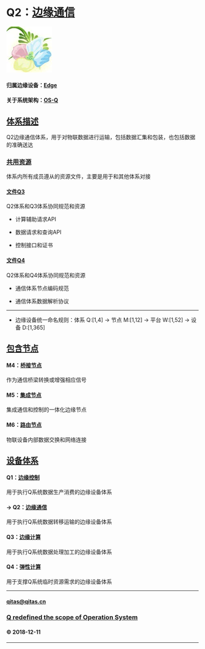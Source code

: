 ﻿# Q2：[边缘通信](https://github.com/OS-Q/Q2)

[![sites](OS-Q/OS-Q.png)](http://www.OS-Q.com)

#### 归属边缘设备：[Edge](https://github.com/OS-Q/Edge-Q)

#### 关于系统架构：[OS-Q](https://github.com/OS-Q/OS-Q)


## [体系描述](https://github.com/OS-Q/Q2/wiki) 

Q2边缘通信体系，用于对物联数据进行运输，包括数据汇集和包装，也包括数据的准确送达

### [共用资源](https://github.com/OS-Q/Q2/wiki)

体系内所有成员遵从的资源文件，主要是用于和其他体系对接

#### [文件Q3](Q3/)

Q2体系和Q3体系协同规范和资源

- 计算辅助请求API

- 数据请求和查询API

- 控制接口和证书

#### [文件Q4](Q4/)

Q2体系和Q4体系协同规范和资源

- 通信体系节点编码规范

- 通信体系数据解析协议

---

- 边缘设备统一命名规则：体系 Q:[1,4] -> 节点 M:[1,12] -> 平台 W:[1,52] -> 设备 D:[1,365]

## [包含节点](https://github.com/OS-Q/Q2/wiki/index) 

#### M4：[桥接节点](https://github.com/OS-Q/M4)

作为通信桥梁转换或增强相应信号

#### M5：[集成节点](https://github.com/OS-Q/M5)

集成通信和控制的一体化边缘节点

#### M6：[路由节点](https://github.com/OS-Q/M6)

物联设备内部数据交换和网络连接

## [设备体系](https://github.com/OS-Q/Edge-Q/wiki)

#### Q1：[边缘控制](https://github.com/OS-Q/Q1) 

用于执行Q系统数据生产消费的边缘设备体系

#### -> Q2：[边缘通信](https://github.com/OS-Q/Q2)

用于执行Q系统数据转移运输的边缘设备体系

#### Q3：[边缘计算](https://github.com/OS-Q/Q3)

用于执行Q系统数据处理加工的边缘设备体系

#### Q4：[弹性计算](https://github.com/OS-Q/Q4)

用于支撑Q系统临时资源需求的边缘设备体系


---

####  qitas@qitas.cn
###  [Q redefined the scope of Operation System](http://www.OS-Q.com)
####  © 2018-12-11

---